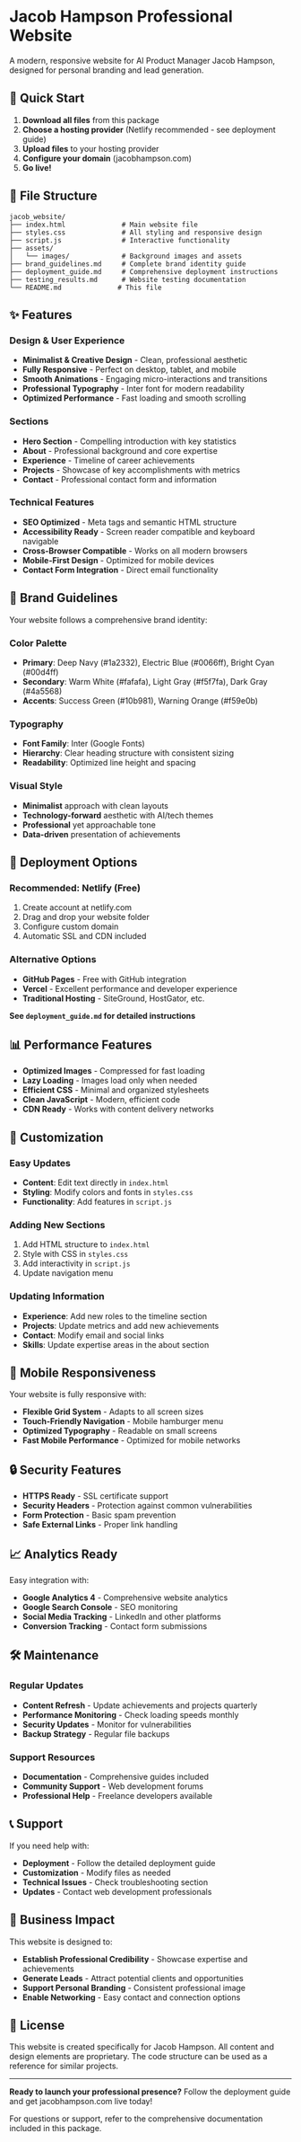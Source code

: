 # Jacob Hampson Professional Website

A modern, responsive website for AI Product Manager Jacob Hampson, designed for personal branding and lead generation.

## 🚀 Quick Start

1. **Download all files** from this package
2. **Choose a hosting provider** (Netlify recommended - see deployment guide)
3. **Upload files** to your hosting provider
4. **Configure your domain** (jacobhampson.com)
5. **Go live!**

## 📁 File Structure

```
jacob_website/
├── index.html              # Main website file
├── styles.css              # All styling and responsive design
├── script.js               # Interactive functionality
├── assets/
│   └── images/             # Background images and assets
├── brand_guidelines.md     # Complete brand identity guide
├── deployment_guide.md     # Comprehensive deployment instructions
├── testing_results.md      # Website testing documentation
└── README.md              # This file
```

## ✨ Features

### Design & User Experience
- **Minimalist & Creative Design** - Clean, professional aesthetic
- **Fully Responsive** - Perfect on desktop, tablet, and mobile
- **Smooth Animations** - Engaging micro-interactions and transitions
- **Professional Typography** - Inter font for modern readability
- **Optimized Performance** - Fast loading and smooth scrolling

### Sections
- **Hero Section** - Compelling introduction with key statistics
- **About** - Professional background and core expertise
- **Experience** - Timeline of career achievements
- **Projects** - Showcase of key accomplishments with metrics
- **Contact** - Professional contact form and information

### Technical Features
- **SEO Optimized** - Meta tags and semantic HTML structure
- **Accessibility Ready** - Screen reader compatible and keyboard navigable
- **Cross-Browser Compatible** - Works on all modern browsers
- **Mobile-First Design** - Optimized for mobile devices
- **Contact Form Integration** - Direct email functionality

## 🎨 Brand Guidelines

Your website follows a comprehensive brand identity:

### Color Palette
- **Primary**: Deep Navy (#1a2332), Electric Blue (#0066ff), Bright Cyan (#00d4ff)
- **Secondary**: Warm White (#fafafa), Light Gray (#f5f7fa), Dark Gray (#4a5568)
- **Accents**: Success Green (#10b981), Warning Orange (#f59e0b)

### Typography
- **Font Family**: Inter (Google Fonts)
- **Hierarchy**: Clear heading structure with consistent sizing
- **Readability**: Optimized line height and spacing

### Visual Style
- **Minimalist** approach with clean layouts
- **Technology-forward** aesthetic with AI/tech themes
- **Professional** yet approachable tone
- **Data-driven** presentation of achievements

## 🚀 Deployment Options

### Recommended: Netlify (Free)
1. Create account at netlify.com
2. Drag and drop your website folder
3. Configure custom domain
4. Automatic SSL and CDN included

### Alternative Options
- **GitHub Pages** - Free with GitHub integration
- **Vercel** - Excellent performance and developer experience
- **Traditional Hosting** - SiteGround, HostGator, etc.

**See `deployment_guide.md` for detailed instructions**

## 📊 Performance Features

- **Optimized Images** - Compressed for fast loading
- **Lazy Loading** - Images load only when needed
- **Efficient CSS** - Minimal and organized stylesheets
- **Clean JavaScript** - Modern, efficient code
- **CDN Ready** - Works with content delivery networks

## 🔧 Customization

### Easy Updates
- **Content**: Edit text directly in `index.html`
- **Styling**: Modify colors and fonts in `styles.css`
- **Functionality**: Add features in `script.js`

### Adding New Sections
1. Add HTML structure to `index.html`
2. Style with CSS in `styles.css`
3. Add interactivity in `script.js`
4. Update navigation menu

### Updating Information
- **Experience**: Add new roles to the timeline section
- **Projects**: Update metrics and add new achievements
- **Contact**: Modify email and social links
- **Skills**: Update expertise areas in the about section

## 📱 Mobile Responsiveness

Your website is fully responsive with:
- **Flexible Grid System** - Adapts to all screen sizes
- **Touch-Friendly Navigation** - Mobile hamburger menu
- **Optimized Typography** - Readable on small screens
- **Fast Mobile Performance** - Optimized for mobile networks

## 🔒 Security Features

- **HTTPS Ready** - SSL certificate support
- **Security Headers** - Protection against common vulnerabilities
- **Form Protection** - Basic spam prevention
- **Safe External Links** - Proper link handling

## 📈 Analytics Ready

Easy integration with:
- **Google Analytics 4** - Comprehensive website analytics
- **Google Search Console** - SEO monitoring
- **Social Media Tracking** - LinkedIn and other platforms
- **Conversion Tracking** - Contact form submissions

## 🛠️ Maintenance

### Regular Updates
- **Content Refresh** - Update achievements and projects quarterly
- **Performance Monitoring** - Check loading speeds monthly
- **Security Updates** - Monitor for vulnerabilities
- **Backup Strategy** - Regular file backups

### Support Resources
- **Documentation** - Comprehensive guides included
- **Community Support** - Web development forums
- **Professional Help** - Freelance developers available

## 📞 Support

If you need help with:
- **Deployment** - Follow the detailed deployment guide
- **Customization** - Modify files as needed
- **Technical Issues** - Check troubleshooting section
- **Updates** - Contact web development professionals

## 🎯 Business Impact

This website is designed to:
- **Establish Professional Credibility** - Showcase expertise and achievements
- **Generate Leads** - Attract potential clients and opportunities
- **Support Personal Branding** - Consistent professional image
- **Enable Networking** - Easy contact and connection options

## 📄 License

This website is created specifically for Jacob Hampson. All content and design elements are proprietary. The code structure can be used as a reference for similar projects.

---

**Ready to launch your professional presence?** Follow the deployment guide and get jacobhampson.com live today!

For questions or support, refer to the comprehensive documentation included in this package.

